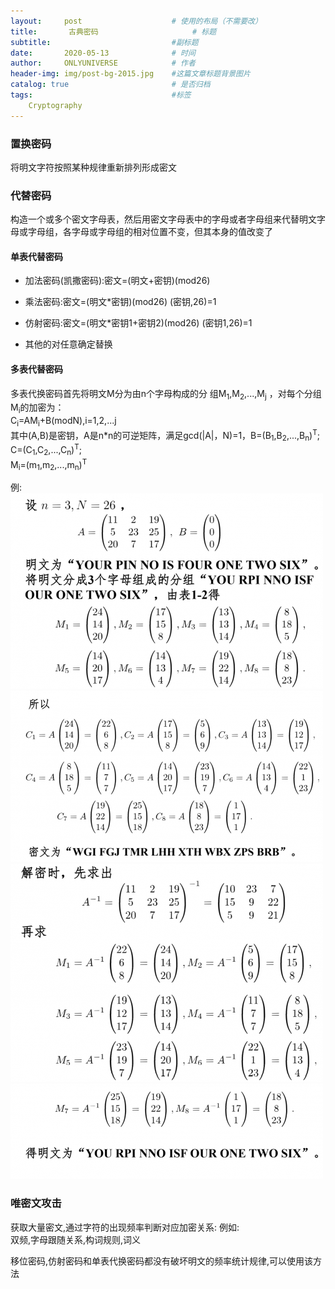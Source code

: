 ```yaml
---
layout:     post                    # 使用的布局（不需要改）
title:       古典密码                     # 标题 
subtitle:                           #副标题
date:       2020-05-13              # 时间
author:     ONLYUNIVERSE            # 作者
header-img: img/post-bg-2015.jpg    #这篇文章标题背景图片
catalog: true                       # 是否归档
tags:                               #标签
    Cryptography
---
```


### 置换密码

将明文字符按照某种规律重新排列形成密文

### 代替密码

构造一个或多个密文字母表，然后用密文字母表中的字母或者字母组来代替明文字母或字母组，各字母或字母组的相对位置不变，但其本身的值改变了

#### 单表代替密码

- 加法密码(凯撒密码):密文=(明文+密钥)(mod26)

- 乘法密码:密文=(明文*密钥)(mod26)   (密钥,26)=1

- 仿射密码:密文=(明文*密钥1+密钥2)(mod26)  (密钥1,26)=1

- 其他的对任意确定替换

#### 多表代替密码

多表代换密码首先将明文M分为由n个字母构成的分
组M<sub>1</sub>,M<sub>2</sub>,...,M<sub>j</sub> ，对每个分组M<sub>i</sub>的加密为：  
C<SUB>i</sub>=AM<sub>i</sub>+B(modN),i=1,2,...j  
其中(A,B)是密钥，A是n*n的可逆矩阵，满足gcd(|A|，N)=1，B=(B<sub>1</sub>,B<sub>2</sub>,...,B<sub>n</sub>)<SUP>T</SUP>;  
C=(C<sub>1</sub>,C<sub>2</sub>,...,C<sub>n</sub>)<SUP>T</SUP>;  
M<sub>i</sub>=(m<sub>1</sub>,m<sub>2</sub>,...,m<sub>n</sub>)<SUP>T</SUP>  

例:
![](https://github.com/ONLYUNIVERSE/ONLYUNIVERSE.github.io/blob/master/Image/2JNCKPEZKX0MZZZ92.md.png?raw=true)
![](https://github.com/ONLYUNIVERSE/ONLYUNIVERSE.github.io/blob/master/Image/DZ3XFH34YO64S1ESA.md.png?raw=true)
![](https://github.com/ONLYUNIVERSE/ONLYUNIVERSE.github.io/blob/master/Image/PUQPYMR41CJ6ZA7OUQQ.md.png?raw=true)
![](https://github.com/ONLYUNIVERSE/ONLYUNIVERSE.github.io/blob/master/Image/NJ7D9PF49XQYPZEU12G.md.png?raw=true)

### 唯密文攻击

获取大量密文,通过字符的出现频率判断对应加密关系:
例如:  
双频,字母跟随关系,构词规则,词义

移位密码,仿射密码和单表代换密码都没有破坏明文的频率统计规律,可以使用该方法

